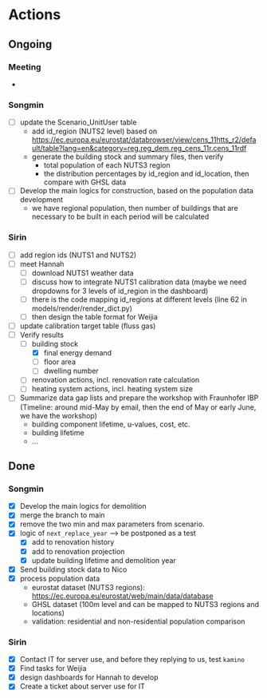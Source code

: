 # Actions

## Ongoing

### Meeting

* 

### Songmin

- [ ] update the Scenario_UnitUser table
  - add id_region (NUTS2 level) based on https://ec.europa.eu/eurostat/databrowser/view/cens_11htts_r2/default/table?lang=en&category=reg.reg_dem.reg_cens_11r.cens_11rdf
  - generate the building stock and summary files, then verify 
    - total population of each NUTS3 region
    - the distribution percentages by id_region and id_location, then compare with GHSL data
- [ ] Develop the main logics for construction, based on the population data development
  - we have regional population, then number of buildings that are necessary to be built in each period will be calculated

### Sirin

- [ ] add region ids (NUTS1 and NUTS2)
- [ ] meet Hannah
  - [ ] download NUTS1 weather data
  - [ ] discuss how to integrate NUTS1 calibration data (maybe we need dropdowns for 3 levels of id_region in the dashboard)
  - [ ] there is the code mapping id_regions at different levels (line 62 in models/render/render_dict.py)
  - [ ] then design the table format for Weijia
- [ ] update calibration target table (fluss gas)
- [ ] Verify results
  - [ ] building stock
    - [x] final energy demand
    - [ ] floor area
    - [ ] dwelling number
  - [ ] renovation actions, incl. renovation rate calculation
  - [ ] heating system actions, incl. heating system size
- [ ] Summarize data gap lists and prepare the workshop with Fraunhofer IBP (Timeline: around mid-May by email, then the end of May or early June, we have the workshop)
  - building component lifetime, u-values, cost, etc.
  - building lifetime
  - ...

## Done

### Songmin

- [x] Develop the main logics for demolition
- [x] merge the branch to main
- [x] remove the two min and max parameters from scenario.
- [x] logic of `next_replace_year` --> be postponed as a test
  - [x] add to renovation history
  - [x] add to renovation projection
  - [x] update building lifetime and demolition year
- [x] Send building stock data to Nico
- [x] process population data
  - eurostat dataset (NUTS3 regions): https://ec.europa.eu/eurostat/web/main/data/database
  - GHSL dataset (100m level and can be mapped to NUTS3 regions and locations)
  - validation: residential and non-residential population comparison

### Sirin

- [x] Contact IT for server use, and before they replying to us, test `kamino`
- [x] Find tasks for Weijia
- [x] design dashboards for Hannah to develop
- [x] Create a ticket about server use for IT